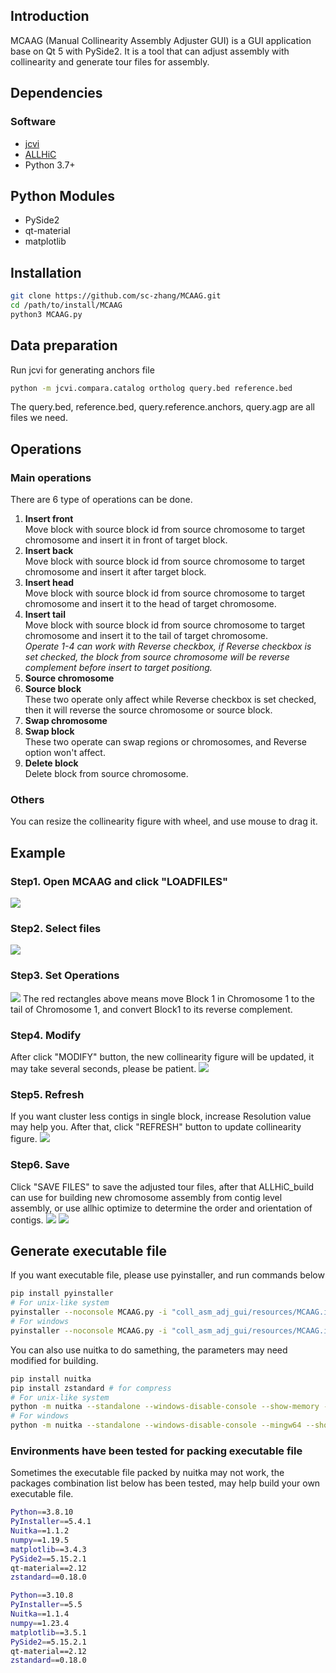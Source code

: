 ## Introduction
MCAAG (Manual Collinearity Assembly Adjuster GUI) is a GUI application base on Qt 5 with PySide2. 
It is a tool that can adjust assembly with collinearity and generate tour files for assembly.

## Dependencies

### Software
* [jcvi](https://github.com/tanghaibao/jcvi)
* [ALLHiC](https://github.com/tangerzhang/ALLHiC)
* Python 3.7+

## Python Modules
* PySide2
* qt-material
* matplotlib

## Installation
```bash
git clone https://github.com/sc-zhang/MCAAG.git
cd /path/to/install/MCAAG
python3 MCAAG.py
```

## Data preparation
Run jcvi for generating anchors file
```bash
python -m jcvi.compara.catalog ortholog query.bed reference.bed
```
The query.bed, reference.bed, query.reference.anchors, query.agp are all files we need.

## Operations

### Main operations
There are 6 type of operations can be done.

1. **Insert front**  
   Move block with source block id from source chromosome to target chromosome and insert it in front of target block.
2. **Insert back**  
   Move block with source block id from source chromosome to target chromosome and insert it after target block.
3. **Insert head**  
   Move block with source block id from source chromosome to target chromosome and insert it to the head of target chromosome.
4. **Insert tail**  
   Move block with source block id from source chromosome to target chromosome and insert it to the tail of target chromosome.  
   _Operate 1-4 can work with Reverse checkbox, if Reverse checkbox is set checked, the block from source chromosome will be reverse complement before insert to target positiong._
5. **Source chromosome**
6. **Source block**  
   These two operate only affect while Reverse checkbox is set checked, then it will reverse the source chromosome or source block.
7. **Swap chromosome**
8. **Swap block**  
   These two operate can swap regions or chromosomes, and Reverse option won't affect.
9. **Delete block**  
   Delete block from source chromosome.
### Others
You can resize the collinearity figure with wheel, and use mouse to drag it.

## Example

### Step1. Open MCAAG and click "LOADFILES"
![](Manual/Step1.LoadFiles.png)

### Step2. Select files
![](Manual/Step2.SelectFiles.png)

### Step3. Set Operations
![](Manual/Step3.SetOperations.png)
The red rectangles above means move Block 1 in Chromosome 1 to the tail of Chromosome 1, and convert Block1 to its reverse complement. 

### Step4. Modify
After click "MODIFY" button, the new collinearity figure will be updated, it may take several seconds, please be patient.
![](Manual/Step4.Modified.png)

### Step5. Refresh
If you want cluster less contigs in single block, increase Resolution value may help you.
After that, click "REFRESH" button to update collinearity figure.
![](Manual/Step5.Refresh.png)

### Step6. Save
Click "SAVE FILES" to save the adjusted tour files, after that ALLHiC_build can use for building new chromosome assembly from contig level assembly, or use allhic optimize to determine the order and orientation of contigs.
![](Manual/Step6.SaveFiles.png)
![](Manual/Step7.SavedFiles.png)


## Generate executable file
If you want executable file, please use pyinstaller, and run commands below
```bash
pip install pyinstaller
# For unix-like system
pyinstaller --noconsole MCAAG.py -i "coll_asm_adj_gui/resources/MCAAG.ico" --hidden-import PySide2.QtXml --add-data "coll_asm_adj_gui/resources/MCAAG.png:coll_asm_adj_gui/resources/" -F -w
# For windows
pyinstaller --noconsole MCAAG.py -i "coll_asm_adj_gui/resources/MCAAG.ico" --hidden-import PySide2.QtXml --add-data "coll_asm_adj_gui/resources/MCAAG.png;coll_asm_adj_gui/resources/" -F -w
```
You can also use nuitka to do samething, the parameters may need modified for building.
```bash
pip install nuitka
pip install zstandard # for compress
# For unix-like system
python -m nuitka --standalone --windows-disable-console --show-memory --show-progress --nofollow-imports --plugin-enable=pyside2,numpy --follow-import-to=matplotlib,qt_material --include-data-files="coll_asm_adj_gui/resources/MCAAG.png"="coll_asm_adj_gui/resources/MCAAG.png" --include-package-data="qt_material" --windows-icon-from-ico="coll_asm_adj_gui/resources/MCAAG.ico" --onefile MCAAG.py
# For windows
python -m nuitka --standalone --windows-disable-console --mingw64 --show-memory --show-progress --nofollow-imports --plugin-enable=pyside2,numpy --follow-import-to=matplotlib,qt_material --include-data-files="coll_asm_adj_gui/resources/MCAAG.png"="coll_asm_adj_gui/resources/MCAAG.png" --include-package-data="qt_material" --windows-icon-from-ico="coll_asm_adj_gui/resources/MCAAG.ico" --onefile MCAAG.py
```

### Environments have been tested for packing executable file
Sometimes the executable file packed by nuitka may not work, the packages combination list below has been tested, may help build your own executable file.
```bash
Python==3.8.10
PyInstaller==5.4.1
Nuitka==1.1.2
numpy==1.19.5
matplotlib==3.4.3
PySide2==5.15.2.1
qt-material==2.12
zstandard==0.18.0
```
```bash
Python==3.10.8
PyInstaller==5.5
Nuitka==1.1.4
numpy==1.23.4
matplotlib==3.5.1
PySide2==5.15.2.1
qt-material==2.12
zstandard==0.18.0
```